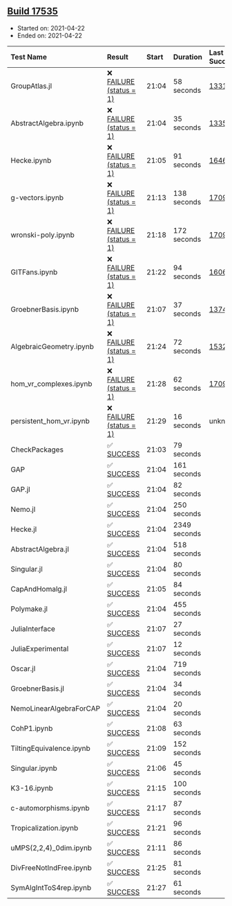 ## [Build 17535](https://oscarci.mathematik.uni-kl.de/job/oscar/17535/)

* Started on: 2021-04-22
* Ended on: 2021-04-22

| Test Name    | Result | Start | Duration | Last Success | First Failure |
|:-------------|:-------|:------|:---------|:-------------|:--------------|
| GroupAtlas.jl | ❌ [FAILURE (status = 1)](https://oscarci.mathematik.uni-kl.de/job/oscar/17535/artifact/logs/build-17535/GroupAtlas.jl.log) | 21:04 | 58 seconds | [13311](https://oscarci.mathematik.uni-kl.de/job/oscar/13311/) | [13312](https://oscarci.mathematik.uni-kl.de/job/oscar/13312/) |
| AbstractAlgebra.ipynb | ❌ [FAILURE (status = 1)](https://oscarci.mathematik.uni-kl.de/job/oscar/17535/artifact/logs/build-17535/AbstractAlgebra.ipynb.log) | 21:04 | 35 seconds | [13355](https://oscarci.mathematik.uni-kl.de/job/oscar/13355/) | [13356](https://oscarci.mathematik.uni-kl.de/job/oscar/13356/) |
| Hecke.ipynb | ❌ [FAILURE (status = 1)](https://oscarci.mathematik.uni-kl.de/job/oscar/17535/artifact/logs/build-17535/Hecke.ipynb.log) | 21:05 | 91 seconds | [16463](https://oscarci.mathematik.uni-kl.de/job/oscar/16463/) | [16464](https://oscarci.mathematik.uni-kl.de/job/oscar/16464/) |
| g-vectors.ipynb | ❌ [FAILURE (status = 1)](https://oscarci.mathematik.uni-kl.de/job/oscar/17535/artifact/logs/build-17535/g-vectors.ipynb.log) | 21:13 | 138 seconds | [17099](https://oscarci.mathematik.uni-kl.de/job/oscar/17099/) | [17100](https://oscarci.mathematik.uni-kl.de/job/oscar/17100/) |
| wronski-poly.ipynb | ❌ [FAILURE (status = 1)](https://oscarci.mathematik.uni-kl.de/job/oscar/17535/artifact/logs/build-17535/wronski-poly.ipynb.log) | 21:18 | 172 seconds | [17098](https://oscarci.mathematik.uni-kl.de/job/oscar/17098/) | [17099](https://oscarci.mathematik.uni-kl.de/job/oscar/17099/) |
| GITFans.ipynb | ❌ [FAILURE (status = 1)](https://oscarci.mathematik.uni-kl.de/job/oscar/17535/artifact/logs/build-17535/GITFans.ipynb.log) | 21:22 | 94 seconds | [16068](https://oscarci.mathematik.uni-kl.de/job/oscar/16068/) | [16069](https://oscarci.mathematik.uni-kl.de/job/oscar/16069/) |
| GroebnerBasis.ipynb | ❌ [FAILURE (status = 1)](https://oscarci.mathematik.uni-kl.de/job/oscar/17535/artifact/logs/build-17535/GroebnerBasis.ipynb.log) | 21:07 | 37 seconds | [13748](https://oscarci.mathematik.uni-kl.de/job/oscar/13748/) | [13749](https://oscarci.mathematik.uni-kl.de/job/oscar/13749/) |
| AlgebraicGeometry.ipynb | ❌ [FAILURE (status = 1)](https://oscarci.mathematik.uni-kl.de/job/oscar/17535/artifact/logs/build-17535/AlgebraicGeometry.ipynb.log) | 21:24 | 72 seconds | [15322](https://oscarci.mathematik.uni-kl.de/job/oscar/15322/) | [15323](https://oscarci.mathematik.uni-kl.de/job/oscar/15323/) |
| hom_vr_complexes.ipynb | ❌ [FAILURE (status = 1)](https://oscarci.mathematik.uni-kl.de/job/oscar/17535/artifact/logs/build-17535/hom_vr_complexes.ipynb.log) | 21:28 | 62 seconds | [17099](https://oscarci.mathematik.uni-kl.de/job/oscar/17099/) | [17100](https://oscarci.mathematik.uni-kl.de/job/oscar/17100/) |
| persistent_hom_vr.ipynb | ❌ [FAILURE (status = 1)](https://oscarci.mathematik.uni-kl.de/job/oscar/17535/artifact/logs/build-17535/persistent_hom_vr.ipynb.log) | 21:29 | 16 seconds | unknown | unknown |
| CheckPackages | ✅ [SUCCESS](https://oscarci.mathematik.uni-kl.de/job/oscar/17535/artifact/logs/build-17535/CheckPackages.log) | 21:03 | 79 seconds |  |  |
| GAP | ✅ [SUCCESS](https://oscarci.mathematik.uni-kl.de/job/oscar/17535/artifact/logs/build-17535/GAP.log) | 21:04 | 161 seconds |  |  |
| GAP.jl | ✅ [SUCCESS](https://oscarci.mathematik.uni-kl.de/job/oscar/17535/artifact/logs/build-17535/GAP.jl.log) | 21:04 | 82 seconds |  |  |
| Nemo.jl | ✅ [SUCCESS](https://oscarci.mathematik.uni-kl.de/job/oscar/17535/artifact/logs/build-17535/Nemo.jl.log) | 21:04 | 250 seconds |  |  |
| Hecke.jl | ✅ [SUCCESS](https://oscarci.mathematik.uni-kl.de/job/oscar/17535/artifact/logs/build-17535/Hecke.jl.log) | 21:04 | 2349 seconds |  |  |
| AbstractAlgebra.jl | ✅ [SUCCESS](https://oscarci.mathematik.uni-kl.de/job/oscar/17535/artifact/logs/build-17535/AbstractAlgebra.jl.log) | 21:04 | 518 seconds |  |  |
| Singular.jl | ✅ [SUCCESS](https://oscarci.mathematik.uni-kl.de/job/oscar/17535/artifact/logs/build-17535/Singular.jl.log) | 21:04 | 80 seconds |  |  |
| CapAndHomalg.jl | ✅ [SUCCESS](https://oscarci.mathematik.uni-kl.de/job/oscar/17535/artifact/logs/build-17535/CapAndHomalg.jl.log) | 21:05 | 84 seconds |  |  |
| Polymake.jl | ✅ [SUCCESS](https://oscarci.mathematik.uni-kl.de/job/oscar/17535/artifact/logs/build-17535/Polymake.jl.log) | 21:04 | 455 seconds |  |  |
| JuliaInterface | ✅ [SUCCESS](https://oscarci.mathematik.uni-kl.de/job/oscar/17535/artifact/logs/build-17535/JuliaInterface.log) | 21:07 | 27 seconds |  |  |
| JuliaExperimental | ✅ [SUCCESS](https://oscarci.mathematik.uni-kl.de/job/oscar/17535/artifact/logs/build-17535/JuliaExperimental.log) | 21:07 | 12 seconds |  |  |
| Oscar.jl | ✅ [SUCCESS](https://oscarci.mathematik.uni-kl.de/job/oscar/17535/artifact/logs/build-17535/Oscar.jl.log) | 21:04 | 719 seconds |  |  |
| GroebnerBasis.jl | ✅ [SUCCESS](https://oscarci.mathematik.uni-kl.de/job/oscar/17535/artifact/logs/build-17535/GroebnerBasis.jl.log) | 21:04 | 34 seconds |  |  |
| NemoLinearAlgebraForCAP | ✅ [SUCCESS](https://oscarci.mathematik.uni-kl.de/job/oscar/17535/artifact/logs/build-17535/NemoLinearAlgebraForCAP.log) | 21:04 | 20 seconds |  |  |
| CohP1.ipynb | ✅ [SUCCESS](https://oscarci.mathematik.uni-kl.de/job/oscar/17535/artifact/logs/build-17535/CohP1.ipynb.log) | 21:08 | 63 seconds |  |  |
| TiltingEquivalence.ipynb | ✅ [SUCCESS](https://oscarci.mathematik.uni-kl.de/job/oscar/17535/artifact/logs/build-17535/TiltingEquivalence.ipynb.log) | 21:09 | 152 seconds |  |  |
| Singular.ipynb | ✅ [SUCCESS](https://oscarci.mathematik.uni-kl.de/job/oscar/17535/artifact/logs/build-17535/Singular.ipynb.log) | 21:06 | 45 seconds |  |  |
| K3-16.ipynb | ✅ [SUCCESS](https://oscarci.mathematik.uni-kl.de/job/oscar/17535/artifact/logs/build-17535/K3-16.ipynb.log) | 21:15 | 100 seconds |  |  |
| c-automorphisms.ipynb | ✅ [SUCCESS](https://oscarci.mathematik.uni-kl.de/job/oscar/17535/artifact/logs/build-17535/c-automorphisms.ipynb.log) | 21:17 | 87 seconds |  |  |
| Tropicalization.ipynb | ✅ [SUCCESS](https://oscarci.mathematik.uni-kl.de/job/oscar/17535/artifact/logs/build-17535/Tropicalization.ipynb.log) | 21:21 | 96 seconds |  |  |
| uMPS(2,2,4)_0dim.ipynb | ✅ [SUCCESS](https://oscarci.mathematik.uni-kl.de/job/oscar/17535/artifact/logs/build-17535/uMPS-2-2-4-_0dim.ipynb.log) | 21:11 | 86 seconds |  |  |
| DivFreeNotIndFree.ipynb | ✅ [SUCCESS](https://oscarci.mathematik.uni-kl.de/job/oscar/17535/artifact/logs/build-17535/DivFreeNotIndFree.ipynb.log) | 21:25 | 81 seconds |  |  |
| SymAlgIntToS4rep.ipynb | ✅ [SUCCESS](https://oscarci.mathematik.uni-kl.de/job/oscar/17535/artifact/logs/build-17535/SymAlgIntToS4rep.ipynb.log) | 21:27 | 61 seconds |  |  |
